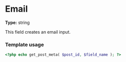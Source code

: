 # Email

**Type:** string

This field creates an email input.

### Template usage

```php
<?php echo get_post_meta( $post_id, $field_name ); ?>
```
